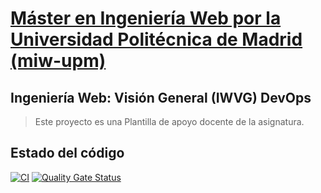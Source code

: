 # [Máster en Ingeniería Web por la Universidad Politécnica de Madrid (miw-upm)](http://miw.etsisi.upm.es)

## Ingeniería Web: Visión General (IWVG) DevOps
> Este proyecto es una Plantilla de apoyo docente de la asignatura.

## Estado del código

[![CI](https://github.com/ZairBulos/iwvg-devops-zair/actions/workflows/ci.yml/badge.svg?branch=develop)](https://github.com/ZairBulos/iwvg-devops-zair/actions/workflows/ci.yml)
[![Quality Gate Status](https://sonarcloud.io/api/project_badges/measure?project=zair-bulos_iwvg-devops-zair&metric=alert_status)](https://sonarcloud.io/summary/new_code?id=zair-bulos_iwvg-devops-zair)
